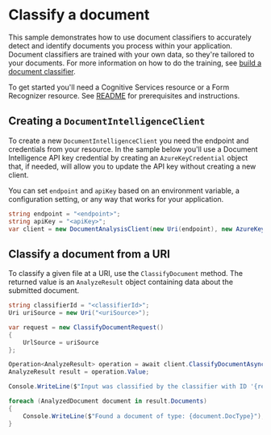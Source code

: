 # Classify a document

This sample demonstrates how to use document classifiers to accurately detect and identify documents you process within your application. Document classifiers are trained with your own data, so they're tailored to your documents. For more information on how to do the training, see [build a document classifier][build_classifier].

To get started you'll need a Cognitive Services resource or a Form Recognizer resource. See [README][README] for prerequisites and instructions.

## Creating a `DocumentIntelligenceClient`

To create a new `DocumentIntelligenceClient` you need the endpoint and credentials from your resource. In the sample below you'll use a Document Intelligence API key credential by creating an `AzureKeyCredential` object that, if needed, will allow you to update the API key without creating a new client.

You can set `endpoint` and `apiKey` based on an environment variable, a configuration setting, or any way that works for your application.

```C# Snippet:CreateDocumentIntelligenceClient
string endpoint = "<endpoint>";
string apiKey = "<apiKey>";
var client = new DocumentAnalysisClient(new Uri(endpoint), new AzureKeyCredential(apiKey));
```

## Classify a document from a URI

To classify a given file at a URI, use the `ClassifyDocument` method. The returned value is an `AnalyzeResult` object containing data about the submitted document.

```C# Snippet:DocumentIntelligenceClassifyDocumentFromUriAsync
string classifierId = "<classifierId>";
Uri uriSource = new Uri("<uriSource>");

var request = new ClassifyDocumentRequest()
{
    UrlSource = uriSource
};

Operation<AnalyzeResult> operation = await client.ClassifyDocumentAsync(WaitUntil.Completed, classifierId, request);
AnalyzeResult result = operation.Value;

Console.WriteLine($"Input was classified by the classifier with ID '{result.ModelId}'.");

foreach (AnalyzedDocument document in result.Documents)
{
    Console.WriteLine($"Found a document of type: {document.DocType}");
}
```

[README]: https://github.com/Azure/azure-sdk-for-net/tree/main/sdk/documentintelligence/Azure.AI.DocumentIntelligence#getting-started
[build_classifier]: https://github.com/Azure/azure-sdk-for-net/tree/main/sdk/documentintelligence/Azure.AI.DocumentIntelligence/samples/Sample_BuildDocumentClassifier.md
